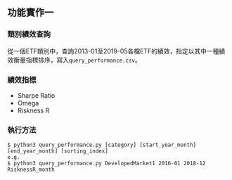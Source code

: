 ## 功能實作一

### 類別績效查詢
從一個ETF類別中，查詢2013-01至2019-05各檔ETF的績效，指定以其中一種績效衡量指標排序，寫入`query_performance.csv`。

### 績效指標
- Sharpe Ratio
- Omega
- Riskness R

### 執行方法
```
$ python3 query_performance.py [category] [start_year_month] [end_year_month] [sorting_index]
e.g.
$ python3 query_performance.py DevelopedMarket1 2016-01 2018-12 RisknessR_month
```
